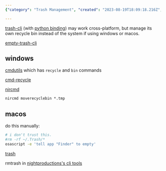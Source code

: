 ```yaml
---
{"category": "Trash Management", "created": "2023-08-19T18:09:18.216Z", "date": "2023-08-19 18:09:18", "description": "Learn how to empty the trash on MacOS using a terminal and discover an alternative cross-platform CLI tool called 'trash-cli' for managing your personal recycle bin. Additionally, explore other related tools such as cmdutils, cmd-recycle, and nircmd for Windows.", "modified": "2023-08-20T01:47:06.484Z", "tags": ["macos", "terminal", "trash", "cli", "trash-cli", "cmdutils", "cmd-recycle"], "title": "Recycle Bin, Trash Can Cli Alternative"}

---
```


[trash-cli](https://github.com/sindresorhus/trash) (with [python binding](https://github.com/sindresorhus/trash-cli)) may work cross-platform, but manage its own recycle bin instead of the system if using windows or macos.

[empty-trash-cli](https://github.com/sindresorhus/empty-trash-cli)

## windows

[cmdutils](http://www.maddogsw.com/cmdutils/) which has `recycle` and `bin` commands

[cmd-recycle](https://github.com/kizzx2/cmd-recycle/)

[nircmd](http://www.nirsoft.net/utils/nircmd.html)

```cmd
nircmd moverecyclebin *.tmp

```

## macos

do this manually:

```bash
# i don't trust this.
#rm -rf ~/.Trash/*
osascript -e 'tell app "Finder" to empty'

```

[trash](https://hasseg.org/trash/)

rmtrash in [nightproductions's cli tools](http://www.nightproductions.net/cli.htm)
